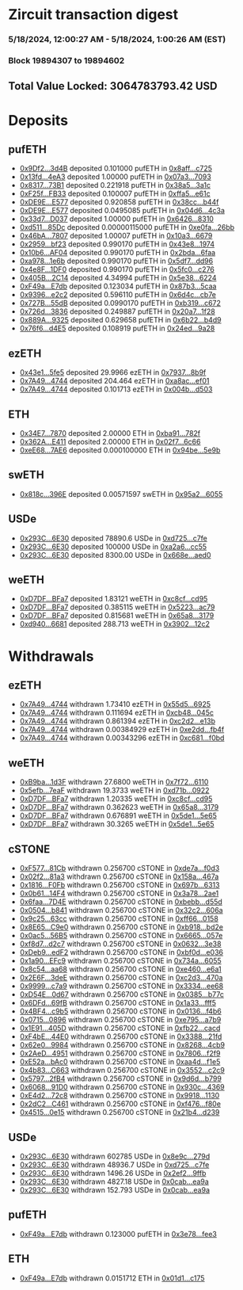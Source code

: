 # Zircuit transaction digest
### 5/18/2024, 12:00:27 AM - 5/18/2024, 1:00:26 AM (EST)
### Block 19894307 to 19894602

## Total Value Locked: 3064783793.42 USD

# Deposits
## pufETH
- [0x9Df2...3d4B](https://etherscan.io/address/0x9Df23CF8Cd892edEf6126600ffb8088c86fE3d4B) deposited 0.101000 pufETH in [0x8aff...c725](https://etherscan.io/tx/0x9Df23CF8Cd892edEf6126600ffb8088c86fE3d4B)
- [0x13fd...4eA3](https://etherscan.io/address/0x13fdbae007ac21C9a2cBB0Ccb089a15581aF4eA3) deposited 1.00000 pufETH in [0x07a3...7093](https://etherscan.io/tx/0x13fdbae007ac21C9a2cBB0Ccb089a15581aF4eA3)
- [0x8317...73B1](https://etherscan.io/address/0x8317f28A15c5ce3E73d74c93eb4D415A697073B1) deposited 0.221918 pufETH in [0x38a5...3a1c](https://etherscan.io/tx/0x8317f28A15c5ce3E73d74c93eb4D415A697073B1)
- [0xF25f...FB33](https://etherscan.io/address/0xF25f04FB8b94766c8143BBC71920Df298496FB33) deposited 0.100007 pufETH in [0xffa5...e61c](https://etherscan.io/tx/0xF25f04FB8b94766c8143BBC71920Df298496FB33)
- [0xDE9E...E577](https://etherscan.io/address/0xDE9EDb7659FfC872A5661331dbd9b6657227E577) deposited 0.920858 pufETH in [0x38cc...b44f](https://etherscan.io/tx/0xDE9EDb7659FfC872A5661331dbd9b6657227E577)
- [0xDE9E...E577](https://etherscan.io/address/0xDE9EDb7659FfC872A5661331dbd9b6657227E577) deposited 0.0495085 pufETH in [0x04d6...4c3a](https://etherscan.io/tx/0xDE9EDb7659FfC872A5661331dbd9b6657227E577)
- [0x33d7...D037](https://etherscan.io/address/0x33d7D4912af14205231c98Ff7009573B5943D037) deposited 1.00000 pufETH in [0x6426...8310](https://etherscan.io/tx/0x33d7D4912af14205231c98Ff7009573B5943D037)
- [0xd511...85Dc](https://etherscan.io/address/0xd511c2bFDb517546b8B96fb5826b23Ca971785Dc) deposited 0.00000115000 pufETH in [0xe0fa...26bb](https://etherscan.io/tx/0xd511c2bFDb517546b8B96fb5826b23Ca971785Dc)
- [0x46bA...7807](https://etherscan.io/address/0x46bA67B3e813E1bFE722f835F10f01d55Dc87807) deposited 1.00007 pufETH in [0x10a3...6679](https://etherscan.io/tx/0x46bA67B3e813E1bFE722f835F10f01d55Dc87807)
- [0x2959...bf23](https://etherscan.io/address/0x295911D1F9584354032954fa738Ca87cba6Cbf23) deposited 0.990170 pufETH in [0x43e8...1974](https://etherscan.io/tx/0x295911D1F9584354032954fa738Ca87cba6Cbf23)
- [0x10b6...AF04](https://etherscan.io/address/0x10b6f501c15c10aC86eB7C5363abd9cbe2f1AF04) deposited 0.990170 pufETH in [0x2bda...6faa](https://etherscan.io/tx/0x10b6f501c15c10aC86eB7C5363abd9cbe2f1AF04)
- [0xa978...1e6b](https://etherscan.io/address/0xa978405Aeb938e131A88aa17E75103f7E1d31e6b) deposited 0.990170 pufETH in [0x5df7...dd96](https://etherscan.io/tx/0xa978405Aeb938e131A88aa17E75103f7E1d31e6b)
- [0x4e8F...1DF0](https://etherscan.io/address/0x4e8F4f22F9CD78c866380837Ed831a38d9F01DF0) deposited 0.990170 pufETH in [0x5fc0...c276](https://etherscan.io/tx/0x4e8F4f22F9CD78c866380837Ed831a38d9F01DF0)
- [0x405B...2C14](https://etherscan.io/address/0x405Bd128b28556F549f8c1d3a697F5d7D43b2C14) deposited 4.34994 pufETH in [0x5e38...6224](https://etherscan.io/tx/0x405Bd128b28556F549f8c1d3a697F5d7D43b2C14)
- [0xF49a...E7db](https://etherscan.io/address/0xF49aAdbA587EAE872d8E12574d512d8d7BB1E7db) deposited 0.123034 pufETH in [0x87b3...5caa](https://etherscan.io/tx/0xF49aAdbA587EAE872d8E12574d512d8d7BB1E7db)
- [0x9396...e2c2](https://etherscan.io/address/0x9396dfBB91BE81ef43Efb596B6d3e39ad62Fe2c2) deposited 0.596110 pufETH in [0x6d4c...cb7e](https://etherscan.io/tx/0x9396dfBB91BE81ef43Efb596B6d3e39ad62Fe2c2)
- [0x727B...55dB](https://etherscan.io/address/0x727BF939bCc9055E3c1aEC47a6Dce54d9B7055dB) deposited 0.0990170 pufETH in [0xb319...c672](https://etherscan.io/tx/0x727BF939bCc9055E3c1aEC47a6Dce54d9B7055dB)
- [0x726d...3836](https://etherscan.io/address/0x726db3d02ce19C256cFa9B8166a40DE261Fa3836) deposited 0.249887 pufETH in [0x20a7...1f28](https://etherscan.io/tx/0x726db3d02ce19C256cFa9B8166a40DE261Fa3836)
- [0x889A...9325](https://etherscan.io/address/0x889Ae2a8e509516c6e5F3d0Fd4C822A7f04B9325) deposited 0.629658 pufETH in [0x6b22...b4d9](https://etherscan.io/tx/0x889Ae2a8e509516c6e5F3d0Fd4C822A7f04B9325)
- [0x76f6...d4E5](https://etherscan.io/address/0x76f637e8798aeD6f406Bd75b1CED71Cb2651d4E5) deposited 0.108919 pufETH in [0x24ed...9a28](https://etherscan.io/tx/0x76f637e8798aeD6f406Bd75b1CED71Cb2651d4E5)
## ezETH
- [0x43e1...5fe5](https://etherscan.io/address/0x43e1CCFE765f6C2a09bbe63D456BCB1e85835fe5) deposited 29.9966 ezETH in [0x7937...8b9f](https://etherscan.io/tx/0x43e1CCFE765f6C2a09bbe63D456BCB1e85835fe5)
- [0x7A49...4744](https://etherscan.io/address/0x7A493Be5c2ce014cD049Bf178a1ac0Db1B434744) deposited 204.464 ezETH in [0xa8ac...ef01](https://etherscan.io/tx/0x7A493Be5c2ce014cD049Bf178a1ac0Db1B434744)
- [0x7A49...4744](https://etherscan.io/address/0x7A493Be5c2ce014cD049Bf178a1ac0Db1B434744) deposited 0.101713 ezETH in [0x004b...d503](https://etherscan.io/tx/0x7A493Be5c2ce014cD049Bf178a1ac0Db1B434744)
## ETH
- [0x34E7...7870](https://etherscan.io/address/0x34E7B42eFA18ab64e9F479205B13DfD91aB87870) deposited 2.00000 ETH in [0xba91...782f](https://etherscan.io/tx/0x34E7B42eFA18ab64e9F479205B13DfD91aB87870)
- [0x362A...E411](https://etherscan.io/address/0x362A58e8991C009cbaca5Da141d364FbDd8AE411) deposited 2.00000 ETH in [0x02f7...6c66](https://etherscan.io/tx/0x362A58e8991C009cbaca5Da141d364FbDd8AE411)
- [0xeE68...7AE6](https://etherscan.io/address/0xeE68d5eA068b39FD85412e5a5FB0f5580D057AE6) deposited 0.000100000 ETH in [0x94be...5e9b](https://etherscan.io/tx/0xeE68d5eA068b39FD85412e5a5FB0f5580D057AE6)
## swETH
- [0x818c...396E](https://etherscan.io/address/0x818c5f93D3A252e6eC675143F4A9856884B2396E) deposited 0.00571597 swETH in [0x95a2...6055](https://etherscan.io/tx/0x818c5f93D3A252e6eC675143F4A9856884B2396E)
## USDe
- [0x293C...6E30](https://etherscan.io/address/0x293C6937D8D82e05B01335F7B33FBA0c8e256E30) deposited 78890.6 USDe in [0xd725...c7fe](https://etherscan.io/tx/0x293C6937D8D82e05B01335F7B33FBA0c8e256E30)
- [0x293C...6E30](https://etherscan.io/address/0x293C6937D8D82e05B01335F7B33FBA0c8e256E30) deposited 100000 USDe in [0xa2a6...cc55](https://etherscan.io/tx/0x293C6937D8D82e05B01335F7B33FBA0c8e256E30)
- [0x293C...6E30](https://etherscan.io/address/0x293C6937D8D82e05B01335F7B33FBA0c8e256E30) deposited 8300.00 USDe in [0x668e...aed0](https://etherscan.io/tx/0x293C6937D8D82e05B01335F7B33FBA0c8e256E30)
## weETH
- [0xD7DF...BFa7](https://etherscan.io/address/0xD7DF7E085214743530afF339aFC420c7c720BFa7) deposited 1.83121 weETH in [0xc8cf...cd95](https://etherscan.io/tx/0xD7DF7E085214743530afF339aFC420c7c720BFa7)
- [0xD7DF...BFa7](https://etherscan.io/address/0xD7DF7E085214743530afF339aFC420c7c720BFa7) deposited 0.385115 weETH in [0x5223...ac79](https://etherscan.io/tx/0xD7DF7E085214743530afF339aFC420c7c720BFa7)
- [0xD7DF...BFa7](https://etherscan.io/address/0xD7DF7E085214743530afF339aFC420c7c720BFa7) deposited 0.815681 weETH in [0x65a8...3179](https://etherscan.io/tx/0xD7DF7E085214743530afF339aFC420c7c720BFa7)
- [0xd940...6681](https://etherscan.io/address/0xd940072500f52A6A6f372De8Eb84617aF4A26681) deposited 288.713 weETH in [0x3902...12c2](https://etherscan.io/tx/0xd940072500f52A6A6f372De8Eb84617aF4A26681)
# Withdrawals
## ezETH
- [0x7A49...4744](https://etherscan.io/address/0x7A493Be5c2ce014cD049Bf178a1ac0Db1B434744) withdrawn 1.73410 ezETH in [0x55d5...6925](https://etherscan.io/tx/0x7A493Be5c2ce014cD049Bf178a1ac0Db1B434744)
- [0x7A49...4744](https://etherscan.io/address/0x7A493Be5c2ce014cD049Bf178a1ac0Db1B434744) withdrawn 0.111694 ezETH in [0xcb48...045c](https://etherscan.io/tx/0x7A493Be5c2ce014cD049Bf178a1ac0Db1B434744)
- [0x7A49...4744](https://etherscan.io/address/0x7A493Be5c2ce014cD049Bf178a1ac0Db1B434744) withdrawn 0.861394 ezETH in [0xc2d2...e13b](https://etherscan.io/tx/0x7A493Be5c2ce014cD049Bf178a1ac0Db1B434744)
- [0x7A49...4744](https://etherscan.io/address/0x7A493Be5c2ce014cD049Bf178a1ac0Db1B434744) withdrawn 0.00384929 ezETH in [0xe2dd...fb4f](https://etherscan.io/tx/0x7A493Be5c2ce014cD049Bf178a1ac0Db1B434744)
- [0x7A49...4744](https://etherscan.io/address/0x7A493Be5c2ce014cD049Bf178a1ac0Db1B434744) withdrawn 0.00343296 ezETH in [0xc681...f0bd](https://etherscan.io/tx/0x7A493Be5c2ce014cD049Bf178a1ac0Db1B434744)
## weETH
- [0xB9ba...1d3F](https://etherscan.io/address/0xB9baaE03570E9b720884A6ACba53027451b71d3F) withdrawn 27.6800 weETH in [0x7f72...6110](https://etherscan.io/tx/0xB9baaE03570E9b720884A6ACba53027451b71d3F)
- [0x5efb...7eaF](https://etherscan.io/address/0x5efbF94A1EE232c17827c10205D0d238F9447eaF) withdrawn 19.3733 weETH in [0xd71b...0922](https://etherscan.io/tx/0x5efbF94A1EE232c17827c10205D0d238F9447eaF)
- [0xD7DF...BFa7](https://etherscan.io/address/0xD7DF7E085214743530afF339aFC420c7c720BFa7) withdrawn 1.20335 weETH in [0xc8cf...cd95](https://etherscan.io/tx/0xD7DF7E085214743530afF339aFC420c7c720BFa7)
- [0xD7DF...BFa7](https://etherscan.io/address/0xD7DF7E085214743530afF339aFC420c7c720BFa7) withdrawn 0.362623 weETH in [0x65a8...3179](https://etherscan.io/tx/0xD7DF7E085214743530afF339aFC420c7c720BFa7)
- [0xD7DF...BFa7](https://etherscan.io/address/0xD7DF7E085214743530afF339aFC420c7c720BFa7) withdrawn 0.676891 weETH in [0x5de1...5e65](https://etherscan.io/tx/0xD7DF7E085214743530afF339aFC420c7c720BFa7)
- [0xD7DF...BFa7](https://etherscan.io/address/0xD7DF7E085214743530afF339aFC420c7c720BFa7) withdrawn 30.3265 weETH in [0x5de1...5e65](https://etherscan.io/tx/0xD7DF7E085214743530afF339aFC420c7c720BFa7)
## cSTONE
- [0xF577...81Cb](https://etherscan.io/address/0xF577638cB4603688eCac4a39009c7e20261d81Cb) withdrawn 0.256700 cSTONE in [0xde7a...f0d3](https://etherscan.io/tx/0xF577638cB4603688eCac4a39009c7e20261d81Cb)
- [0x02f2...81a3](https://etherscan.io/address/0x02f2a5BEF08a4bBA0faDeB1a08D48529619A81a3) withdrawn 0.256700 cSTONE in [0x158a...467a](https://etherscan.io/tx/0x02f2a5BEF08a4bBA0faDeB1a08D48529619A81a3)
- [0x1816...F0Fb](https://etherscan.io/address/0x181648E88f0D54e49E794807D1F9f7C59c83F0Fb) withdrawn 0.256700 cSTONE in [0x697b...6313](https://etherscan.io/tx/0x181648E88f0D54e49E794807D1F9f7C59c83F0Fb)
- [0x0b61...14F4](https://etherscan.io/address/0x0b61f077D34F3EEB3b43A138f5CB113ad47014F4) withdrawn 0.256700 cSTONE in [0x3a78...2ae1](https://etherscan.io/tx/0x0b61f077D34F3EEB3b43A138f5CB113ad47014F4)
- [0x6faa...7D4E](https://etherscan.io/address/0x6faa0B3d5Fc5927cC82BeA4A75F925e74f9A7D4E) withdrawn 0.256700 cSTONE in [0xbebb...d55d](https://etherscan.io/tx/0x6faa0B3d5Fc5927cC82BeA4A75F925e74f9A7D4E)
- [0x0504...b841](https://etherscan.io/address/0x0504c590F59Ba1Bc68654908Bd8632270eAeb841) withdrawn 0.256700 cSTONE in [0x32c2...606a](https://etherscan.io/tx/0x0504c590F59Ba1Bc68654908Bd8632270eAeb841)
- [0x9c25...63cc](https://etherscan.io/address/0x9c25E11B16ae25E8d18D4b997637f6fe460063cc) withdrawn 0.256700 cSTONE in [0xff66...0158](https://etherscan.io/tx/0x9c25E11B16ae25E8d18D4b997637f6fe460063cc)
- [0x8E65...C9e0](https://etherscan.io/address/0x8E658457b8f2b1CED08Fc0101CD37c2B6BDFC9e0) withdrawn 0.256700 cSTONE in [0xb918...bd2e](https://etherscan.io/tx/0x8E658457b8f2b1CED08Fc0101CD37c2B6BDFC9e0)
- [0x0ac5...56B5](https://etherscan.io/address/0x0ac53E474e77C7352a81EBDD81Da16869aef56B5) withdrawn 0.256700 cSTONE in [0x6665...057e](https://etherscan.io/tx/0x0ac53E474e77C7352a81EBDD81Da16869aef56B5)
- [0xf8d7...d2c7](https://etherscan.io/address/0xf8d741BAF926F20CE147dF18e4DdD73a3105d2c7) withdrawn 0.256700 cSTONE in [0x0632...3e38](https://etherscan.io/tx/0xf8d741BAF926F20CE147dF18e4DdD73a3105d2c7)
- [0xDeb9...edF2](https://etherscan.io/address/0xDeb97b36c1f08B483b6Ffa4683E2B17390bCedF2) withdrawn 0.256700 cSTONE in [0xbf0d...e036](https://etherscan.io/tx/0xDeb97b36c1f08B483b6Ffa4683E2B17390bCedF2)
- [0x1a90...EFc9](https://etherscan.io/address/0x1a90Bf0c16c440aDB3DA0db621510A6838C7EFc9) withdrawn 0.256700 cSTONE in [0x734a...6055](https://etherscan.io/tx/0x1a90Bf0c16c440aDB3DA0db621510A6838C7EFc9)
- [0x8c54...aa68](https://etherscan.io/address/0x8c54fe522d9565427D71F691BBB66e85471caa68) withdrawn 0.256700 cSTONE in [0xe460...e6a1](https://etherscan.io/tx/0x8c54fe522d9565427D71F691BBB66e85471caa68)
- [0x2E6F...3deE](https://etherscan.io/address/0x2E6FaB515D7bC0A2511d3e379E821A2922db3deE) withdrawn 0.256700 cSTONE in [0xc2d3...470a](https://etherscan.io/tx/0x2E6FaB515D7bC0A2511d3e379E821A2922db3deE)
- [0x9999...c7a9](https://etherscan.io/address/0x9999a088F2E36C710aCb878014ca72f985f9c7a9) withdrawn 0.256700 cSTONE in [0x3334...ee68](https://etherscan.io/tx/0x9999a088F2E36C710aCb878014ca72f985f9c7a9)
- [0xD54E...0d67](https://etherscan.io/address/0xD54EcF9FB582864044B5395160a6451c1b970d67) withdrawn 0.256700 cSTONE in [0x0385...b77c](https://etherscan.io/tx/0xD54EcF9FB582864044B5395160a6451c1b970d67)
- [0x6DFd...69fB](https://etherscan.io/address/0x6DFd751c0beB9BEd5b56d09B70B38B76f88c69fB) withdrawn 0.256700 cSTONE in [0x1a33...fff5](https://etherscan.io/tx/0x6DFd751c0beB9BEd5b56d09B70B38B76f88c69fB)
- [0x4BF4...c9b5](https://etherscan.io/address/0x4BF4C6De7c4f61C050C4Ccc9a560Dc6D6dD0c9b5) withdrawn 0.256700 cSTONE in [0x0136...f4b6](https://etherscan.io/tx/0x4BF4C6De7c4f61C050C4Ccc9a560Dc6D6dD0c9b5)
- [0x0715...0896](https://etherscan.io/address/0x0715594a4484872BdeBea7944FE1CfE52bEB0896) withdrawn 0.256700 cSTONE in [0xe795...a7b9](https://etherscan.io/tx/0x0715594a4484872BdeBea7944FE1CfE52bEB0896)
- [0x1E91...405D](https://etherscan.io/address/0x1E91b3FB118Ed281b7202F38659370DdD3cB405D) withdrawn 0.256700 cSTONE in [0xfb22...cacd](https://etherscan.io/tx/0x1E91b3FB118Ed281b7202F38659370DdD3cB405D)
- [0xF4bE...44E0](https://etherscan.io/address/0xF4bEb5Aa35b8d5B5C2f7D501FFa8207DeeBb44E0) withdrawn 0.256700 cSTONE in [0x3388...21fd](https://etherscan.io/tx/0xF4bEb5Aa35b8d5B5C2f7D501FFa8207DeeBb44E0)
- [0x62e0...9984](https://etherscan.io/address/0x62e07dCf5231480c5360F31d6D2345b3e2Cb9984) withdrawn 0.256700 cSTONE in [0x8268...4cb9](https://etherscan.io/tx/0x62e07dCf5231480c5360F31d6D2345b3e2Cb9984)
- [0x2AeD...4951](https://etherscan.io/address/0x2AeDBd52B93B77d38f7F2C72012438F39b5b4951) withdrawn 0.256700 cSTONE in [0x7806...f2f9](https://etherscan.io/tx/0x2AeDBd52B93B77d38f7F2C72012438F39b5b4951)
- [0xE52a...bAc0](https://etherscan.io/address/0xE52aDE5dc39C2c6d922577A927F65ab16209bAc0) withdrawn 0.256700 cSTONE in [0xaa4d...f1e5](https://etherscan.io/tx/0xE52aDE5dc39C2c6d922577A927F65ab16209bAc0)
- [0x4b83...C663](https://etherscan.io/address/0x4b83720A86f4b09175aBe6B3e65cDCF808a0C663) withdrawn 0.256700 cSTONE in [0x3552...c2c9](https://etherscan.io/tx/0x4b83720A86f4b09175aBe6B3e65cDCF808a0C663)
- [0x5797...2fB4](https://etherscan.io/address/0x57972a1E9BDEB45c977Eb74d3FFb275B9c982fB4) withdrawn 0.256700 cSTONE in [0x9d6d...b799](https://etherscan.io/tx/0x57972a1E9BDEB45c977Eb74d3FFb275B9c982fB4)
- [0x6068...91D0](https://etherscan.io/address/0x606853b1a760474D637A2E341F7AaED3892891D0) withdrawn 0.256700 cSTONE in [0x930c...4369](https://etherscan.io/tx/0x606853b1a760474D637A2E341F7AaED3892891D0)
- [0xE4d2...72c8](https://etherscan.io/address/0xE4d201dDD4B73307fDD9A874B513f324277872c8) withdrawn 0.256700 cSTONE in [0x9918...1130](https://etherscan.io/tx/0xE4d201dDD4B73307fDD9A874B513f324277872c8)
- [0x2dC2...C461](https://etherscan.io/address/0x2dC258b0F3498155e9ED68Abf4669cfDEb5DC461) withdrawn 0.256700 cSTONE in [0xf476...f80e](https://etherscan.io/tx/0x2dC258b0F3498155e9ED68Abf4669cfDEb5DC461)
- [0x4515...0e15](https://etherscan.io/address/0x4515C277bf5FCc748244100457d73E6271450e15) withdrawn 0.256700 cSTONE in [0x21b4...d239](https://etherscan.io/tx/0x4515C277bf5FCc748244100457d73E6271450e15)
## USDe
- [0x293C...6E30](https://etherscan.io/address/0x293C6937D8D82e05B01335F7B33FBA0c8e256E30) withdrawn 602785 USDe in [0x8e9c...279d](https://etherscan.io/tx/0x293C6937D8D82e05B01335F7B33FBA0c8e256E30)
- [0x293C...6E30](https://etherscan.io/address/0x293C6937D8D82e05B01335F7B33FBA0c8e256E30) withdrawn 48936.7 USDe in [0xd725...c7fe](https://etherscan.io/tx/0x293C6937D8D82e05B01335F7B33FBA0c8e256E30)
- [0x293C...6E30](https://etherscan.io/address/0x293C6937D8D82e05B01335F7B33FBA0c8e256E30) withdrawn 1496.26 USDe in [0x2ef2...9ffb](https://etherscan.io/tx/0x293C6937D8D82e05B01335F7B33FBA0c8e256E30)
- [0x293C...6E30](https://etherscan.io/address/0x293C6937D8D82e05B01335F7B33FBA0c8e256E30) withdrawn 4827.18 USDe in [0x0cab...ea9a](https://etherscan.io/tx/0x293C6937D8D82e05B01335F7B33FBA0c8e256E30)
- [0x293C...6E30](https://etherscan.io/address/0x293C6937D8D82e05B01335F7B33FBA0c8e256E30) withdrawn 152.793 USDe in [0x0cab...ea9a](https://etherscan.io/tx/0x293C6937D8D82e05B01335F7B33FBA0c8e256E30)
## pufETH
- [0xF49a...E7db](https://etherscan.io/address/0xF49aAdbA587EAE872d8E12574d512d8d7BB1E7db) withdrawn 0.123000 pufETH in [0x3e78...fee3](https://etherscan.io/tx/0xF49aAdbA587EAE872d8E12574d512d8d7BB1E7db)
## ETH
- [0xF49a...E7db](https://etherscan.io/address/0xF49aAdbA587EAE872d8E12574d512d8d7BB1E7db) withdrawn 0.0151712 ETH in [0x01d1...c175](https://etherscan.io/tx/0xF49aAdbA587EAE872d8E12574d512d8d7BB1E7db)
